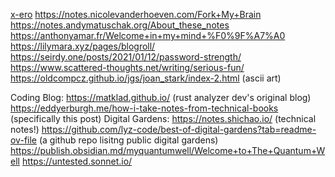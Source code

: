 [x-ero](https://blog.x-e.ro/)
https://notes.nicolevanderhoeven.com/Fork+My+Brain
https://notes.andymatuschak.org/About_these_notes
https://anthonyamar.fr/Welcome+in+my+mind+%F0%9F%A7%A0
https://lilymara.xyz/pages/blogroll/
https://seirdy.one/posts/2021/01/12/password-strength/
https://www.scattered-thoughts.net/writing/serious-fun/
https://oldcompcz.github.io/jgs/joan_stark/index-2.html (ascii art)

Coding Blog:
https://matklad.github.io/ (rust analyzer dev's original blog)
https://eddyerburgh.me/how-i-take-notes-from-technical-books (specifically this post)
Digital Gardens:
https://notes.shichao.io/ (technical notes!)
https://github.com/lyz-code/best-of-digital-gardens?tab=readme-ov-file (a github repo lisitng public digital gardens)
https://publish.obsidian.md/myquantumwell/Welcome+to+The+Quantum+Well
https://untested.sonnet.io/